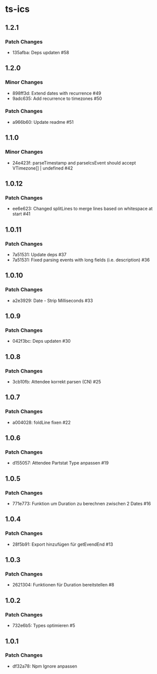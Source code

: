 # ts-ics

## 1.2.1

### Patch Changes

- 135afba: Deps updaten #58

## 1.2.0

### Minor Changes

- 898ff3d: Extend dates with recurrence #49
- 9adc635: Add recurrence to timezones #50

### Patch Changes

- a966b60: Update readme #51

## 1.1.0

### Minor Changes

- 24e423f: parseTimestamp and parseIcsEvent should accept VTimezone[] | undefined #42

## 1.0.12

### Patch Changes

- ee6e623: Changed splitLines to merge lines based on whitespace at start #41

## 1.0.11

### Patch Changes

- 7a51531: Update deps #37
- 7a51531: Fixed parsing events with long fields (i.e. description) #36

## 1.0.10

### Patch Changes

- a2e3929: Date - Strip Milliseconds #33

## 1.0.9

### Patch Changes

- 042f3bc: Deps updaten #30

## 1.0.8

### Patch Changes

- 3cb10fb: Attendee korrekt parsen (CN) #25

## 1.0.7

### Patch Changes

- a004028: foldLine fixen #22

## 1.0.6

### Patch Changes

- d155057: Attendee Partstat Type anpassen #19

## 1.0.5

### Patch Changes

- 771e773: Funktion um Duration zu berechnen zwischen 2 Dates #16

## 1.0.4

### Patch Changes

- 28f5b91: Export hinzufügen für getEvendEnd #13

## 1.0.3

### Patch Changes

- 2621304: Funktionen für Duration bereitstellen #8

## 1.0.2

### Patch Changes

- 732e6b5: Types optimieren #5

## 1.0.1

### Patch Changes

- df32a78: Npm Ignore anpassen
